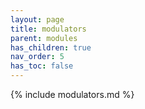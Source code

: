 ```yaml
---
layout: page
title: modulators
parent: modules
has_children: true
nav_order: 5
has_toc: false
---
```


{% include modulators.md %}
